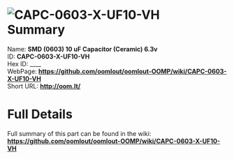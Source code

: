 
![CAPC-0603-X-UF10-VH](https://github.com/oomlout/oomlout-OOMP/blob/master/parts/CAPC-0603-X-UF10-VH/CAPC-0603-X-UF10-VH_420.jpg)   
Summary
=================
  
Name: __SMD (0603) 10 uF Capacitor (Ceramic) 6.3v__    
ID: __CAPC-0603-X-UF10-VH__   
Hex ID: ____   
WebPage: __https://github.com/oomlout/oomlout-OOMP/wiki/CAPC-0603-X-UF10-VH__   
Short URL: __http://oom.lt/__   

Full Details
==========================
Full summary of this part can be found in the wiki:   
__https://github.com/oomlout/oomlout-OOMP/wiki/CAPC-0603-X-UF10-VH__    

